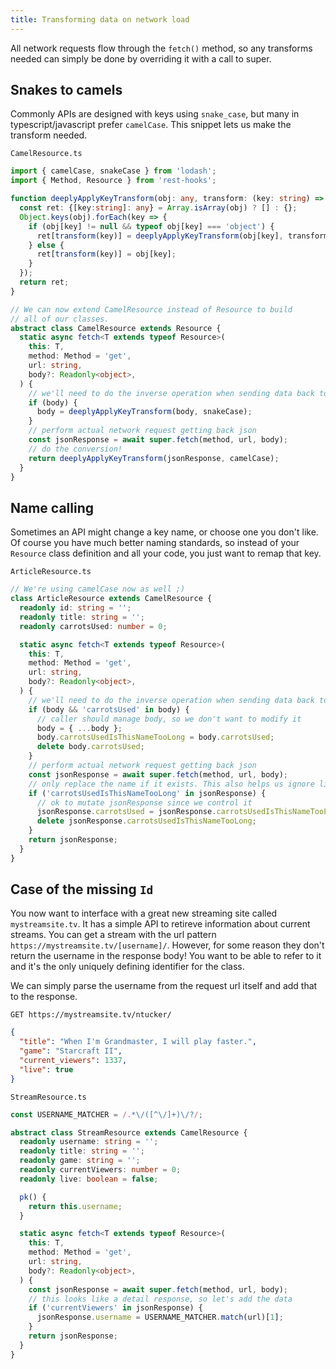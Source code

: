 ```yaml
---
title: Transforming data on network load
---
```

All network requests flow through the `fetch()` method, so any transforms needed can simply
be done by overriding it with a call to super.

## Snakes to camels

Commonly APIs are designed with keys using `snake_case`, but many in typescript/javascript
prefer `camelCase`. This snippet lets us make the transform needed.

`CamelResource.ts`
```typescript
import { camelCase, snakeCase } from 'lodash';
import { Method, Resource } from 'rest-hooks';

function deeplyApplyKeyTransform(obj: any, transform: (key: string) => string) {
  const ret: {[key:string]: any} = Array.isArray(obj) ? [] : {};
  Object.keys(obj).forEach(key => {
    if (obj[key] != null && typeof obj[key] === 'object') {
      ret[transform(key)] = deeplyApplyKeyTransform(obj[key], transform);
    } else {
      ret[transform(key)] = obj[key];
    }
  });
  return ret;
}

// We can now extend CamelResource instead of Resource to build
// all of our classes.
abstract class CamelResource extends Resource {
  static async fetch<T extends typeof Resource>(
    this: T,
    method: Method = 'get',
    url: string,
    body?: Readonly<object>,
  ) {
    // we'll need to do the inverse operation when sending data back to the server
    if (body) {
      body = deeplyApplyKeyTransform(body, snakeCase);
    }
    // perform actual network request getting back json
    const jsonResponse = await super.fetch(method, url, body);
    // do the conversion!
    return deeplyApplyKeyTransform(jsonResponse, camelCase);
  }
}
```

## Name calling

Sometimes an API might change a key name, or choose one you don't like. Of course
you have much better naming standards, so instead of your `Resource` class definition
and all your code, you just want to remap that key.

`ArticleResource.ts`
```typescript
// We're using camelCase now as well ;)
class ArticleResource extends CamelResource {
  readonly id: string = '';
  readonly title: string = '';
  readonly carrotsUsed: number = 0;

  static async fetch<T extends typeof Resource>(
    this: T,
    method: Method = 'get',
    url: string,
    body?: Readonly<object>,
  ) {
    // we'll need to do the inverse operation when sending data back to the server
    if (body && 'carrotsUsed' in body) {
      // caller should manage body, so we don't want to modify it
      body = { ...body };
      body.carrotsUsedIsThisNameTooLong = body.carrotsUsed;
      delete body.carrotsUsed;
    }
    // perform actual network request getting back json
    const jsonResponse = await super.fetch(method, url, body);
    // only replace the name if it exists. This also helps us ignore list responses.
    if ('carrotsUsedIsThisNameTooLong' in jsonResponse) {
      // ok to mutate jsonResponse since we control it
      jsonResponse.carrotsUsed = jsonResponse.carrotsUsedIsThisNameTooLong;
      delete jsonResponse.carrotsUsedIsThisNameTooLong;
    }
    return jsonResponse;
  }
}
```

## Case of the missing `Id`

You now want to interface with a great new streaming site called `mystreamsite.tv`. It has
a simple API to retireve information about current streams. You can get a stream with the
url pattern `https://mystreamsite.tv/[username]/`. However, for some reason they don't
return the username in the response body! You want to be able to refer to it and it's
the only uniquely defining identifier for the class.

We can simply parse the username from the request url itself and add that to the
response.

`GET https://mystreamsite.tv/ntucker/`

```json
{
  "title": "When I'm Grandmaster, I will play faster.",
  "game": "Starcraft II",
  "current_viewers": 1337,
  "live": true
}
```

`StreamResource.ts`
```typescript
const USERNAME_MATCHER = /.*\/([^\/]+)\/?/;

abstract class StreamResource extends CamelResource {
  readonly username: string = '';
  readonly title: string = '';
  readonly game: string = '';
  readonly currentViewers: number = 0;
  readonly live: boolean = false;

  pk() {
    return this.username;
  }

  static async fetch<T extends typeof Resource>(
    this: T,
    method: Method = 'get',
    url: string,
    body?: Readonly<object>,
  ) {
    const jsonResponse = await super.fetch(method, url, body);
    // this looks like a detail response, so let's add the data
    if ('currentViewers' in jsonResponse) {
      jsonResponse.username = USERNAME_MATCHER.match(url)[1];
    }
    return jsonResponse;
  }
}
```
